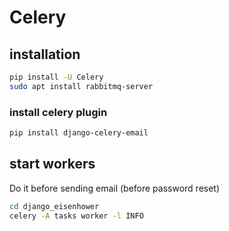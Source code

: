 # Celery

## installation
```bash
pip install -U Celery
sudo apt install rabbitmq-server
```
### install celery plugin
```bash
pip install django-celery-email
```

## start workers
Do it before sending email (before password reset)
```bash
cd django_eisenhower
celery -A tasks worker -l INFO
```
